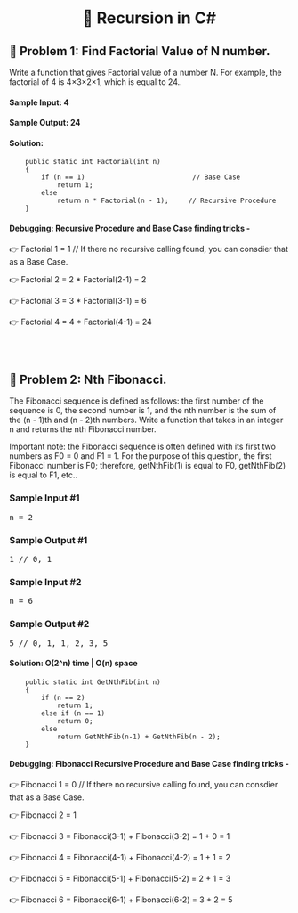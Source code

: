 
<h1 align="center">👋 Recursion in C# </h1>

## 🧐 Problem 1: Find Factorial Value of N number.

Write a function that gives Factorial value of a number N. For example, the factorial of 4 is 4×3×2×1, which is equal to 24..

#### Sample Input:   4
#### Sample Output: 24

#### Solution: 


        public static int Factorial(int n)
        {
            if (n == 1)                           // Base Case
                return 1;
            else
                return n * Factorial(n - 1);     // Recursive Procedure
        }
        
 
#### Debugging: Recursive Procedure and Base Case finding tricks - 
 
👉 Factorial 1 = 1                                 // If there no recursive calling found, you can consdier that as a Base Case.           

👉 Factorial 2 = 2 * Factorial(2-1) = 2

👉 Factorial 3 = 3 * Factorial(3-1) = 6

👉 Factorial 4 = 4 * Factorial(4-1) = 24


</br></br>

## 🧐 Problem 2: Nth Fibonacci.
<div class="html">
<p>
  The Fibonacci sequence is defined as follows: the first number of the sequence
  is <span>0</span>, the second number is <span>1</span>, and the nth number is the sum of the (n - 1)th
  and (n - 2)th numbers. Write a function that takes in an integer
  <span>n</span> and returns the nth Fibonacci number.
</p>
<p>
  Important note: the Fibonacci sequence is often defined with its first two
  numbers as <span>F0 = 0</span> and <span>F1 = 1</span>. For the purpose of
  this question, the first Fibonacci number is <span>F0</span>; therefore,
  <span>getNthFib(1)</span> is equal to <span>F0</span>, <span>getNthFib(2)</span>
  is equal to <span>F1</span>, etc..
</p>
<h3>Sample Input #1</h3>
<pre><span class="CodeEditor-promptParameter">n</span> = 2
</pre>
<h3>Sample Output #1</h3>
<pre>1 <span class="CodeEditor-promptComment">// 0, 1</span>
</pre>
<h3>Sample Input #2</h3>
<pre><span class="CodeEditor-promptParameter">n</span> = 6
</pre>
<h3>Sample Output #2</h3>
<pre>5 <span class="CodeEditor-promptComment">// 0, 1, 1, 2, 3, 5</span>
</pre>
</div>

#### Solution: O(2^n) time | O(n) space

        
        public static int GetNthFib(int n)
        {            
            if (n == 2)
                return 1;
            else if (n == 1)
                return 0;
            else
                return GetNthFib(n-1) + GetNthFib(n - 2);
        }

#### Debugging: Fibonacci Recursive Procedure and Base Case finding tricks - 

👉 Fibonacci 1 = 0                                 // If there no recursive calling found, you can consdier that as a Base Case.    

👉 Fibonacci 2 = 1

👉 Fibonacci 3 = Fibonacci(3-1) + Fibonacci(3-2) = 1 + 0 = 1

👉 Fibonacci 4 = Fibonacci(4-1) + Fibonacci(4-2) = 1 + 1 = 2

👉 Fibonacci 5 = Fibonacci(5-1) + Fibonacci(5-2) = 2 + 1 = 3

👉 Fibonacci 6 = Fibonacci(6-1) + Fibonacci(6-2) = 3 + 2 = 5


